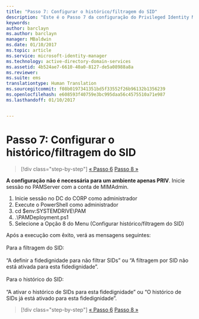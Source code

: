 ```yaml
---
title: "Passo 7: Configurar o histórico/filtragem do SID"
description: "Este é o Passo 7 da configuração do Privileged Identity Manager através de scripts. Este passo inclui a configuração do histórico do SID/da filtragem do SID."
keywords: 
author: barclayn
ms.author: barclayn
manager: MBaldwin
ms.date: 01/10/2017
ms.topic: article
ms.service: microsoft-identity-manager
ms.technology: active-directory-domain-services
ms.assetid: 4b524ae7-6610-40a0-8127-de5a08988a8a
ms.reviewer: 
ms.suite: ems
translationtype: Human Translation
ms.sourcegitcommit: f08b0197341351bd5f33552f26b96132b1356239
ms.openlocfilehash: e608593f40759e3bc995daa56c4575510a71e987
ms.lasthandoff: 01/10/2017


---
```


# <a name="step-7-set-up-sid-historysid-filtering"></a>Passo 7: Configurar o histórico/filtragem do SID

>[!div class="step-by-step"]
[« Passo 6](sp1-step6-setup-pam-trust.md)
[Passo 8 »](sp1-step8-pam-deployment-verification.md)

**A configuração não é necessária para um ambiente apenas PRIV**. Inicie sessão no PAMServer com a conta de MIMAdmin.

1. Inicie sessão no DC do CORP como administrador
2. Execute o PowerShell como administrador
3. cd $env:SYSTEMDRIVE\PAM
4. .\PAMDeployment.ps1
5. Selecione a Opção 8 do Menu (Configurar histórico/filtragem do SID)

Após a execução com êxito, verá as mensagens seguintes:<br/></br>
Para a filtragem do SID: <br/></br>
“A definir a fidedignidade para não filtrar SIDs” ou “A filtragem por SID não está ativada para esta fidedignidade”. </br></br>
Para o histórico do SID: </br></br>
“A ativar o histórico de SIDs para esta fidedignidade” ou “O histórico de SIDs já está ativado para esta fidedignidade”.

>[!div class="step-by-step"]
[« Passo 6](sp1-step6-setup-pam-trust.md)
[Passo 8 »](sp1-step8-pam-deployment-verification.md)

